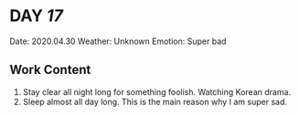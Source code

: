 # DAY _17_
Date: 2020.04.30
Weather: Unknown
Emotion: Super bad
## Work Content
1. Stay clear all night long for something foolish. Watching Korean drama.
2. Sleep almost all day long. This is the main reason why I am super sad.
